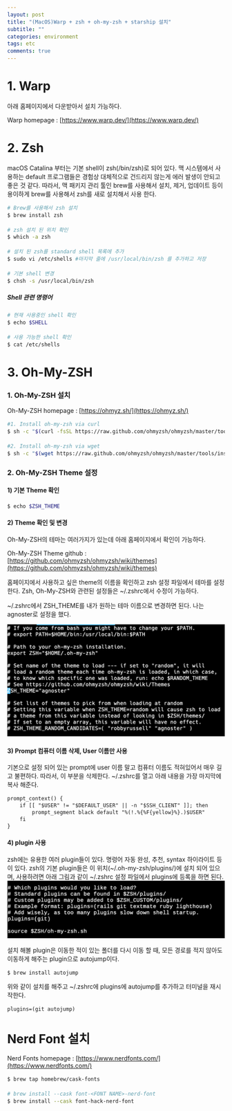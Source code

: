 ```yaml
---
layout: post
title: "(MacOS)Warp + zsh + oh-my-zsh + starship 설치"
subtitle: ""
categories: environment
tags: etc
comments: true
---
```


# 1. Warp

아래 홈페이지에서 다운받아서 설치 가능하다.

Warp homepage : [https://www.warp.dev/](https://www.warp.dev/)

# 2. Zsh

macOS Catalina 부터는 기본 shell이 zsh(/bin/zsh)로 되어 있다. 맥 시스템에서 사용하는 default 프로그램들은 경험상 대체적으로 건드리지 않는게 에러 발생이 안되고 좋은 것 같다.
따라서, 맥 패키지 관리 툴인 brew를 사용해서 설치, 제거, 업데이트 등이 용이하게 brew를 사용해서 zsh를 새로 설치해서 사용 한다.

```zsh
# Brew를 사용해서 zsh 설치
$ brew install zsh

# zsh 설치 된 위치 확인
$ which -a zsh

# 설치 된 zsh를 standard shell 목록에 추가
$ sudo vi /etc/shells #마지막 줄에 /usr/local/bin/zsh 를 추가하고 저장

# 기본 shell 변경
$ chsh -s /usr/local/bin/zsh
```

##### Shell 관련 명령어

```zsh
# 현재 사용중인 shell 확인
$ echo $SHELL

# 사용 가능한 shell 확인
$ cat /etc/shells
```

# 3. Oh-My-ZSH

### 1. Oh-My-ZSH 설치

Oh-My-ZSH homepage : [https://ohmyz.sh/](https://ohmyz.sh/)

```zsh
#1. Install oh-my-zsh via curl
$ sh -c "$(curl -fsSL https://raw.github.com/ohmyzsh/ohmyzsh/master/tools/install.sh)"

#2. Install oh-my-zsh via wget
$ sh -c "$(wget https://raw.github.com/ohmyzsh/ohmyzsh/master/tools/install.sh -O -)"
```

### 2. Oh-My-ZSH Theme 설정

#### 1) 기본 Theme 확인

```zsh
$ echo $ZSH_THEME
```

#### 2) Theme 확인 및 변경

Oh-My-ZSH의 테마는 여러가지가 있는데 아래 홈페이지에서 확인이 가능하다.

Oh-My-ZSH Theme github : [https://github.com/ohmyzsh/ohmyzsh/wiki/themes](https://github.com/ohmyzsh/ohmyzsh/wiki/themes)

홈페이지에서 사용하고 싶은 theme의 이름을 확인하고 zsh 설정 파일에서 테마를 설정한다.
Zsh, Oh-My-ZSH와 관련된 설정들은 ~/.zshrc에서 수정이 가능하다.

~/.zshrc에서 ZSH_THEME를 내가 원하는 테마 이름으로 변경하면 된다. 나는 agnoster로 설정을 했다.

![~/.zshrc_theme](./../assets/img/post_image/Terminal/zshrc_theme.png)

#### 3) Prompt 컴퓨터 이름 삭제, User 이름만 사용

기본으로 설정 되어 있는 prompt에 user 이름 말고 컴퓨터 이름도 적혀있어서 매우 길고 불편하다. 따라서, 이 부분을 삭제한다.
~/.zshrc를 열고 아래 내용을 가장 마지막에 복사 해준다.

```vim
prompt_context() {
	if [[ "$USER" != "$DEFAULT_USER" || -n "$SSH_CLIENT" ]]; then
		prompt_segment black default "%(!.%{%F{yellow}%}.)$USER"
	fi
}
```

#### 4) plugin 사용

zsh에는 유용한 여러 plugin들이 있다. 명령어 자동 완성, 추천, syntax 하이라이트 등이 있다. zsh의 기본 plugin들은 이 위치(~/.oh-my-zsh/plugins/)에 설치 되어 있으며, 사용하려면 아래 그림과 같이 ~/.zshrc 설정 파일에서 plugins에 등록을 하면 된다.
![~/.zshrc_plugin](./../assets/img/post_image/Terminal/zshrc_plugin.png)

설치 해볼 plugin은 이동한 적이 있는 폴더를 다시 이동 할 때, 모든 경로를 적지 않아도 이동하게 해주는 plugin으로 autojump이다.

```zsh
$ brew install autojump
```

위와 같이 설치를 해주고 ~/.zshrc에 plugins에 autojump를 추가하고 터미널을 재시작한다.

```vim
plugins=(git autojump)
```

# Nerd Font 설치

Nerd Fonts homepage : [https://www.nerdfonts.com/](https://www.nerdfonts.com/)

```zsh
$ brew tap homebrew/cask-fonts

# brew install --cask font-<FONT NAME>-nerd-font
$ brew install --cask font-hack-nerd-font
```
